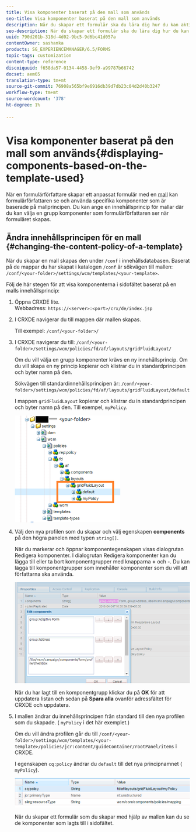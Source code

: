 ```yaml
---
title: Visa komponenter baserat på den mall som används
seo-title: Visa komponenter baserat på den mall som används
description: När du skapar ett formulär ska du lära dig hur du kan aktivera komponenter i sidofältet baserat på den valda mallen.
seo-description: När du skapar ett formulär ska du lära dig hur du kan aktivera komponenter i sidofältet baserat på den valda mallen.
uuid: 790d201b-318d-4d02-9bc5-9d6bc41d057a
contentOwner: sashanka
products: SG_EXPERIENCEMANAGER/6.5/FORMS
topic-tags: customization
content-type: reference
discoiquuid: f658da57-0134-4458-9ef9-a99787b66742
docset: aem65
translation-type: tm+mt
source-git-commit: 76908a565bf9e6916db39d7db23c04d2d40b3247
workflow-type: tm+mt
source-wordcount: '378'
ht-degree: 1%

---
```



# Visa komponenter baserat på den mall som används{#displaying-components-based-on-the-template-used}

När en formulärförfattare skapar ett anpassat formulär med en [mall](../../forms/using/template-editor.md) kan formulärförfattaren se och använda specifika komponenter som är baserade på mallprincipen. Du kan ange en innehållsprincip för mallar där du kan välja en grupp komponenter som formulärförfattaren ser när formuläret skapas.

## Ändra innehållsprincipen för en mall {#changing-the-content-policy-of-a-template}

När du skapar en mall skapas den under `/conf` i innehållsdatabasen. Baserat på de mappar du har skapat i katalogen `/conf` är sökvägen till mallen: `/conf/<your-folder>/settings/wcm/templates/<your-template>`.

Följ de här stegen för att visa komponenterna i sidofältet baserat på en malls innehållsprincip:

1. Öppna CRXDE lite.\
   Webbadress: `https://<server>:<port>/crx/de/index.jsp`
1. I CRXDE navigerar du till mappen där mallen skapas.

   Till exempel: `/conf/<your-folder>/`

1. I CRXDE navigerar du till: `/conf/<your-folder>/settings/wcm/policies/fd/af/layouts/gridFluidLayout/`

   Om du vill välja en grupp komponenter krävs en ny innehållsprincip. Om du vill skapa en ny princip kopierar och klistrar du in standardprincipen och byter namn på den.

   Sökvägen till standardinnehållsprincipen är: `/conf/<your-folder>/settings/wcm/policies/fd/af/layouts/gridFluidLayout/default`

   I mappen `gridFluidLayout` kopierar och klistrar du in standardprincipen och byter namn på den. Till exempel, `myPolicy`.

   ![Kopierar standardprinciper](assets/crx-default1.png)

1. Välj den nya profilen som du skapar och välj egenskapen **components** på den högra panelen med typen `string[]`.

   När du markerar och öppnar komponentegenskapen visas dialogrutan Redigera komponenter. I dialogrutan Redigera komponenter kan du lägga till eller ta bort komponentgrupper med knapparna **+** och **-**. Du kan lägga till komponentgrupper som innehåller komponenter som du vill att författarna ska använda.

   ![Lägga till eller ta bort komponenter i profilen](assets/add-components-list1.png)

   När du har lagt till en komponentgrupp klickar du på **OK** för att uppdatera listan och sedan på **Spara alla** ovanför adressfältet för CRXDE och uppdatera.

1. I mallen ändrar du innehållsprincipen från standard till den nya profilen som du skapade. ( `myPolicy` i det här exemplet.)

   Om du vill ändra profilen går du till `/conf/<your-folder>/settings/wcm/templates/<your-template>/policies/jcr:content/guideContainer/rootPanel/items` i CRXDE.

   I egenskapen `cq:policy` ändrar du `default` till det nya principnamnet ( `myPolicy`).

   ![Uppdaterad princip för mallinnehåll](assets/updated-policy.png)

   När du skapar ett formulär som du skapar med hjälp av mallen kan du se de komponenter som lagts till i sidofältet.

